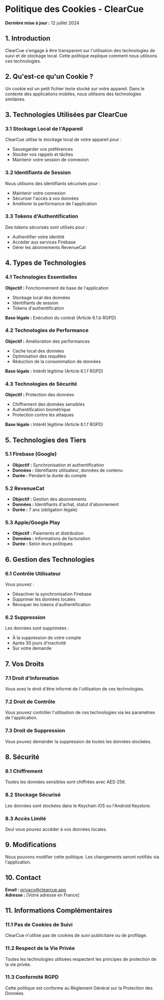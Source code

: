 # Politique des Cookies - ClearCue

**Dernière mise à jour :** 12 juillet 2024

## 1. Introduction

ClearCue s'engage à être transparent sur l'utilisation des technologies de suivi et de stockage local. Cette politique explique comment nous utilisons ces technologies.

## 2. Qu'est-ce qu'un Cookie ?

Un cookie est un petit fichier texte stocké sur votre appareil. Dans le contexte des applications mobiles, nous utilisons des technologies similaires.

## 3. Technologies Utilisées par ClearCue

### 3.1 Stockage Local de l'Appareil
ClearCue utilise le stockage local de votre appareil pour :
- Sauvegarder vos préférences
- Stocker vos rappels et tâches
- Maintenir votre session de connexion

### 3.2 Identifiants de Session
Nous utilisons des identifiants sécurisés pour :
- Maintenir votre connexion
- Sécuriser l'accès à vos données
- Améliorer la performance de l'application

### 3.3 Tokens d'Authentification
Des tokens sécurisés sont utilisés pour :
- Authentifier votre identité
- Accéder aux services Firebase
- Gérer les abonnements RevenueCat

## 4. Types de Technologies

### 4.1 Technologies Essentielles
**Objectif :** Fonctionnement de base de l'application
- Stockage local des données
- Identifiants de session
- Tokens d'authentification

**Base légale :** Exécution du contrat (Article 6.1.b RGPD)

### 4.2 Technologies de Performance
**Objectif :** Amélioration des performances
- Cache local des données
- Optimisation des requêtes
- Réduction de la consommation de données

**Base légale :** Intérêt légitime (Article 6.1.f RGPD)

### 4.3 Technologies de Sécurité
**Objectif :** Protection des données
- Chiffrement des données sensibles
- Authentification biométrique
- Protection contre les attaques

**Base légale :** Intérêt légitime (Article 6.1.f RGPD)

## 5. Technologies des Tiers

### 5.1 Firebase (Google)
- **Objectif :** Synchronisation et authentification
- **Données :** Identifiants utilisateur, données de contenu
- **Durée :** Pendant la durée du compte

### 5.2 RevenueCat
- **Objectif :** Gestion des abonnements
- **Données :** Identifiants d'achat, statut d'abonnement
- **Durée :** 7 ans (obligation légale)

### 5.3 Apple/Google Play
- **Objectif :** Paiements et distribution
- **Données :** Informations de facturation
- **Durée :** Selon leurs politiques

## 6. Gestion des Technologies

### 6.1 Contrôle Utilisateur
Vous pouvez :
- Désactiver la synchronisation Firebase
- Supprimer les données locales
- Révoquer les tokens d'authentification

### 6.2 Suppression
Les données sont supprimées :
- À la suppression de votre compte
- Après 30 jours d'inactivité
- Sur votre demande

## 7. Vos Droits

### 7.1 Droit d'Information
Vous avez le droit d'être informé de l'utilisation de ces technologies.

### 7.2 Droit de Contrôle
Vous pouvez contrôler l'utilisation de ces technologies via les paramètres de l'application.

### 7.3 Droit de Suppression
Vous pouvez demander la suppression de toutes les données stockées.

## 8. Sécurité

### 8.1 Chiffrement
Toutes les données sensibles sont chiffrées avec AES-256.

### 8.2 Stockage Sécurisé
Les données sont stockées dans le Keychain iOS ou l'Android Keystore.

### 8.3 Accès Limité
Seul vous pouvez accéder à vos données locales.

## 9. Modifications

Nous pouvons modifier cette politique. Les changements seront notifiés via l'application.

## 10. Contact

**Email :** privacy@clearcue.app  
**Adresse :** [Votre adresse en France]

## 11. Informations Complémentaires

### 11.1 Pas de Cookies de Suivi
ClearCue n'utilise pas de cookies de suivi publicitaire ou de profilage.

### 11.2 Respect de la Vie Privée
Toutes les technologies utilisées respectent les principes de protection de la vie privée.

### 11.3 Conformité RGPD
Cette politique est conforme au Règlement Général sur la Protection des Données. 